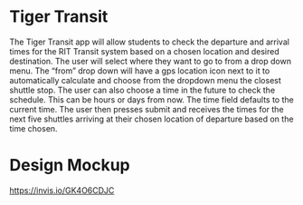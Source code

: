 # Tiger Transit
The Tiger Transit app will allow students to check the departure and arrival times for the RIT Transit system based on a chosen location and desired destination. The user will select where they want to go to from a drop down menu. The “from” drop down will have a gps location icon next to it to automatically calculate and choose from the dropdown menu the closest shuttle stop. The user can also choose a time in the future to check the schedule. This can be hours or days from now. The time field defaults to the current time. The user then presses submit and receives the times for the next five shuttles arriving at their chosen location of departure based on the time chosen.

# Design Mockup
https://invis.io/GK4O6CDJC
